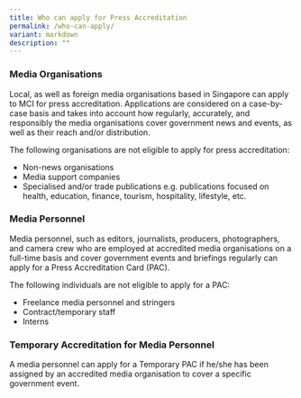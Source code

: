 ```yaml
---
title: Who can apply for Press Accreditation
permalink: /who-can-apply/
variant: markdown
description: ""
---
```

### Media Organisations

Local, as well as foreign media organisations based in Singapore can apply to MCI for press accreditation. Applications are considered on a case-by-case basis and takes into account how regularly, accurately, and responsibly the media organisations cover government news and events, as well as their reach and/or distribution.

The following organisations are not eligible to apply for press accreditation:

* Non-news organisations
* Media support companies
* Specialised and/or trade publications e.g. publications focused on health, education, finance, tourism, hospitality, lifestyle, etc. 

### Media Personnel

Media personnel, such as editors, journalists, producers, photographers, and camera crew who are employed at accredited media organisations on a full-time basis and cover government events and briefings regularly can apply for a Press Accreditation Card (PAC).

The following individuals are not eligible to apply for a PAC:

* Freelance media personnel and stringers
* Contract/temporary staff
* Interns

### Temporary Accreditation for Media Personnel

A media personnel can apply for a Temporary PAC if he/she has been assigned by an accredited media organisation to cover a specific government event.